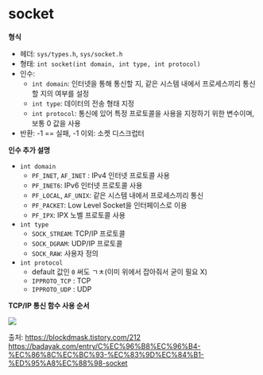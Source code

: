 # socket

__형식__

- 헤더: `sys/types.h`, `sys/socket.h`
- 형태: `int socket(int domain, int type, int protocol)`
- 인수:
  - `int domain`: 인터넷을 통해 통신할 지, 같은 시스템 내에서 프로세스끼리 통신할 지의 여부를 설정
  - `int type`: 데이터의 전송 형태 지정
  - `int protocol`: 통신에 있어 특정 프로토콜을 사용을 지정하기 위한 변수이며, 보통 0 값을 사용
- 반환: -1 == 실패, -1 이외: 소켓 디스크럽터

__인수 추가 설명__

- `int domain`
  - `PF_INET`, `AF_INET` : IPv4 인터넷 프로토콜 사용
  - `PF_INET6`: IPv6 인터넷 프로토콜 사용
  - `PF_LOCAL`, `AF_UNIX`: 같은 시스템 내에서 프로세스끼리 통신
  - `PF_PACKET`: Low Level Socket을 인터페이스로 이용
  - `PF_IPX`: IPX 노벨 프로토콜 사용
- `int type`
  - `SOCK_STREAM`: TCP/IP 프로토콜
  - `SOCK_DGRAM`: UDP/IP 프로토콜
  - `SOCK_RAW`: 사용자 정의
- `int protocol`
  - default 값인 `0` 써도 ㄱㅊ(이미 위에서 잡아줘서 굳이 필요 X)
  - `IPPROTO_TCP` : TCP
  - `IPPROTO_UDP` : UDP

__TCP/IP 통신 함수 사용 순서__

<img src="https://blog.kakaocdn.net/dn/bVSNqV/btryXerTjV9/lV04Fo13UmKP44W4XUb7LK/img.gif"/>

출처: https://blockdmask.tistory.com/212
https://badayak.com/entry/C%EC%96%B8%EC%96%B4-%EC%86%8C%EC%BC%93-%EC%83%9D%EC%84%B1-%ED%95%A8%EC%88%98-socket